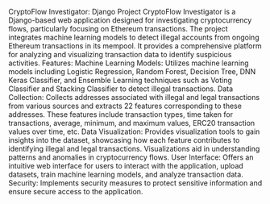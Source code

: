 CryptoFlow Investigator: Django Project CryptoFlow Investigator is a Django-based web application designed for investigating cryptocurrency flows, particularly focusing on Ethereum transactions. The project integrates machine learning models to detect illegal accounts from ongoing Ethereum transactions in its mempool. It provides a comprehensive platform for analyzing and visualizing transaction data to identify suspicious activities. Features: Machine Learning Models: Utilizes machine learning models including Logistic Regression, Random Forest, Decision Tree, DNN Keras Classifier, and Ensemble Learning techniques such as Voting Classifier and Stacking Classifier to detect illegal transactions. Data Collection: Collects addresses associated with illegal and legal transactions from various sources and extracts 22 features corresponding to these addresses. These features include transaction types, time taken for transactions, average, minimum, and maximum values, ERC20 transaction values over time, etc. Data Visualization: Provides visualization tools to gain insights into the dataset, showcasing how each feature contributes to identifying illegal and legal transactions. Visualizations aid in understanding patterns and anomalies in cryptocurrency flows. User Interface: Offers an intuitive web interface for users to interact with the application, upload datasets, train machine learning models, and analyze transaction data. Security: Implements security measures to protect sensitive information and ensure secure access to the application.